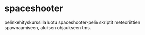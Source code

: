 # spaceshooter

pelinkehityskurssilla luotu spaceshooter-pelin skriptit meteoriittien spawnaamiseen, aluksen ohjaukseen tms.
